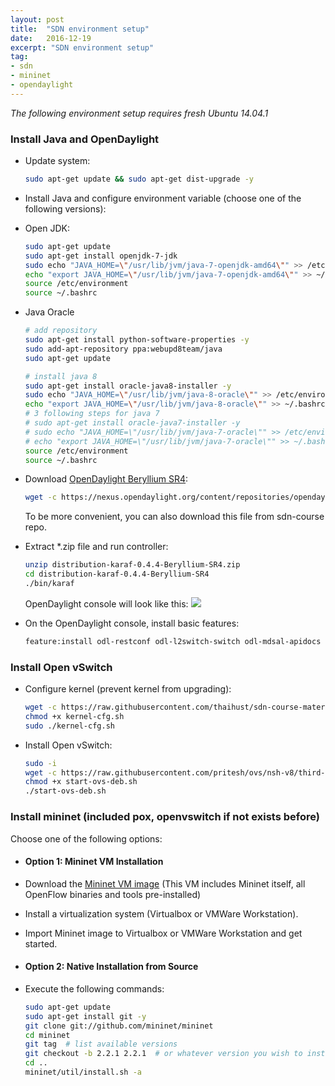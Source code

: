 ```yaml
---
layout: post
title:  "SDN environment setup"
date:   2016-12-19
excerpt: "SDN environment setup"
tag:
- sdn
- mininet
- opendaylight
---
```


*The following environment setup requires fresh Ubuntu 14.04.1*

### Install Java and OpenDaylight
- Update system:

    ```sh
    sudo apt-get update && sudo apt-get dist-upgrade -y
    ```

- Install Java and configure environment variable (choose one of the following versions):
 - Open JDK:

    ```sh
    sudo apt-get update
    sudo apt-get install openjdk-7-jdk
    sudo echo "JAVA_HOME=\"/usr/lib/jvm/java-7-openjdk-amd64\"" >> /etc/environment
    echo "export JAVA_HOME=\"/usr/lib/jvm/java-7-openjdk-amd64\"" >> ~/.bashrc
    source /etc/environment
    source ~/.bashrc
    ```

 - Java Oracle

    ```sh
    # add repository
    sudo apt-get install python-software-properties -y
    sudo add-apt-repository ppa:webupd8team/java
    sudo apt-get update

    # install java 8
    sudo apt-get install oracle-java8-installer -y
    sudo echo "JAVA_HOME=\"/usr/lib/jvm/java-8-oracle\"" >> /etc/environment
    echo "export JAVA_HOME=\"/usr/lib/jvm/java-8-oracle\"" >> ~/.bashrc
    # 3 following steps for java 7
    # sudo apt-get install oracle-java7-installer -y
    # sudo echo "JAVA_HOME=\"/usr/lib/jvm/java-7-oracle\"" >> /etc/environment
    # echo "export JAVA_HOME=\"/usr/lib/jvm/java-7-oracle\"" >> ~/.bashrc
    source /etc/environment
    source ~/.bashrc
    ```

- Download [OpenDaylight Beryllium SR4](https://nexus.opendaylight.org/content/repositories/opendaylight.release/org/opendaylight/integration/distribution-karaf/0.4.4-Beryllium-SR4/distribution-karaf-0.4.4-Beryllium-SR4.zip):

    ```sh
    wget -c https://nexus.opendaylight.org/content/repositories/opendaylight.release/org/opendaylight/integration/distribution-karaf/0.4.4-Beryllium-SR4/distribution-karaf-0.4.4-Beryllium-SR4.zip
    ```

    To be more convenient, you can also download this file from sdn-course repo.

- Extract *.zip file and run controller:

    ```sh
    unzip distribution-karaf-0.4.4-Beryllium-SR4.zip
    cd distribution-karaf-0.4.4-Beryllium-SR4
    ./bin/karaf
    ```

    OpenDaylight console will look like this:
    <img src="http://i.imgur.com/woPrDLN.png">

- On the OpenDaylight console, install basic features:

    ```sh
    feature:install odl-restconf odl-l2switch-switch odl-mdsal-apidocs odl-dlux-all
    ```

### Install Open vSwitch
- Configure kernel (prevent kernel from upgrading):

  ```sh
  wget -c https://raw.githubusercontent.com/thaihust/sdn-course-material/master/env-setup/kernel-cfg.sh
  chmod +x kernel-cfg.sh
  sudo ./kernel-cfg.sh
  ```

- Install Open vSwitch:

  ```sh
  sudo -i
  wget -c https://raw.githubusercontent.com/pritesh/ovs/nsh-v8/third-party/start-ovs-deb.sh
  chmod +x start-ovs-deb.sh
  ./start-ovs-deb.sh
  ```

### Install mininet (included pox, openvswitch if not exists before)
Choose one of the following options:

- #### Option 1: Mininet VM Installation
 - Download the [Mininet VM image](https://github.com/mininet/mininet/wiki/Mininet-VM-Images) (This VM includes Mininet itself, all OpenFlow binaries and tools pre-installed)

 - Install a virtualization system (Virtualbox or VMWare Workstation).

 - Import Mininet image to Virtualbox or VMWare Workstation and get started.

- #### Option 2: Native Installation from Source
 - Execute the following commands:
 
    ```sh
    sudo apt-get update
    sudo apt-get install git -y
    git clone git://github.com/mininet/mininet
    cd mininet
    git tag  # list available versions
    git checkout -b 2.2.1 2.2.1  # or whatever version you wish to install
    cd ..
    mininet/util/install.sh -a
    ```
